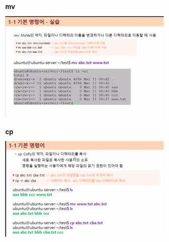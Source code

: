 ## mv
![](../image/Pasted%20image%2020240503090742.png)


## cp
![](../image/Pasted%20image%2020240503091258.png)
